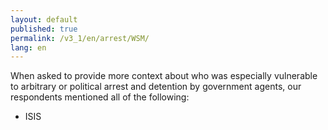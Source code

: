 ```yaml
---
layout: default
published: true
permalink: /v3_1/en/arrest/WSM/
lang: en
---
```


When asked to provide more context about who was especially vulnerable to arbitrary or political arrest and detention by government agents, our respondents mentioned all of the following: 
- ISIS
